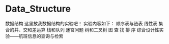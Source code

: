 # Data_Structure
数据结构
这里放我数据结构的实验吧！
实验内容如下：
顺序表与链表
线性表
集合的并、交和差运算
栈和队列
迷宫问题
树和二叉树
图
查 找
排 序
综合设计性实验——航班信息的查询与检索
